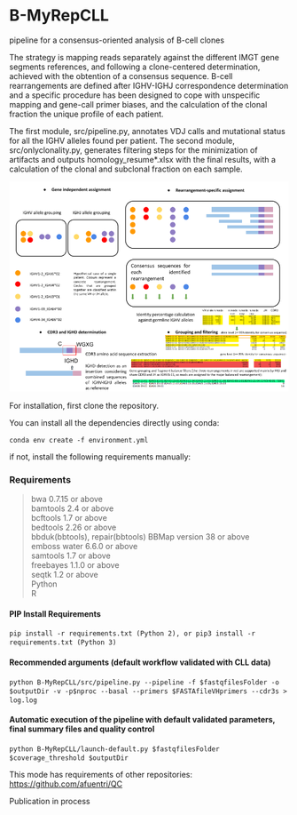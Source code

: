 # B-MyRepCLL
pipeline for a consensus-oriented analysis of B-cell clones

The strategy is mapping reads separately against the different IMGT gene segments references, and following a clone-centered determination, achieved with the obtention of a consensus sequence. B-cell rearrangements are defined after IGHV-IGHJ correspondence determination and a specific procedure has been designed to cope with unspecific mapping and gene-call primer biases, and the calculation of the clonal fraction  the unique profile of each patient. 

The first module, src/pipeline.py, annotates VDJ calls and mutational status for all the IGHV alleles found per patient. The second module, src/onlyclonality.py, generates filtering steps for the minimization of artifacts and outputs homology_resume*.xlsx with the final results, with a calculation of the clonal and subclonal fraction on each sample.

![alt text](pipeline.png)

For installation, first clone the repository.

You can install all the dependencies directly using conda:
```console
conda env create -f environment.yml
```

if not, install the following requirements manually:
### Requirements
>bwa 0.7.15 or above  
>bamtools 2.4 or above  
>bcftools 1.7 or above  
>bedtools 2.26 or above  
>bbduk(bbtools), repair(bbtools) BBMap version 38 or above  
>emboss water 6.6.0 or above  
>samtools 1.7 or above  
>freebayes 1.1.0 or above  
>seqtk 1.2 or above  
>Python  
>R  

#### PIP Install Requirements
```console
pip install -r requirements.txt (Python 2), or pip3 install -r requirements.txt (Python 3)
```

#### Recommended arguments (default workflow validated with CLL data)
```console
python B-MyRepCLL/src/pipeline.py --pipeline -f $fastqfilesFolder -o $outputDir -v -p$nproc --basal --primers $FASTAfileVHprimers --cdr3s > log.log
```
#### Automatic execution of the pipeline with default validated parameters, final summary files and quality control
```console
python B-MyRepCLL/launch-default.py $fastqfilesFolder $coverage_threshold $outputDir
```
This mode has requirements of other repositories:
https://github.com/afuentri/QC

Publication in process
